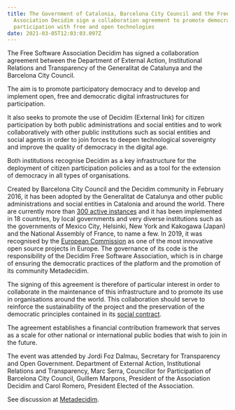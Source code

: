 ```yaml
---
title: The Government of Catalonia, Barcelona City Council and the Free Software
  Association Decidim sign a collaboration agreement to promote democratic
  participation with free and open technologies
date: 2021-03-05T12:03:03.097Z
---
```

The Free Software Association Decidim has signed a collaboration agreement between the Department of External Action, Institutional Relations and Transparency of the Generalitat de Catalunya and the Barcelona City Council.

The aim is to promote participatory democracy and to develop and implement open, free and democratic digital infrastructures for participation.

It also seeks to promote the use of Decidim
(External link) for citizen participation by both public administrations and social entities and to work collaboratively with other public institutions such as social entities and social agents in order to join forces to deepen technological sovereignty and improve the quality of democracy in the digital age.

Both institutions recognise Decidim as a key infrastructure for the deployment of citizen participation policies and as a tool for the extension of democracy in all types of organisations.

Created by Barcelona City Council and the Decidim community in February 2016, it has been adopted by the Generalitat de Catalunya and other public administrations and social entities in Catalonia and around the world. There are currently more than [300 active instances](https://decidim.org/usedby/) and it has been implemented in 18 countries, by local governments and very diverse institutions such as the governments of Mexico City, Helsinki, New York and Kakogawa (Japan) and the National Assembly of France, to name a few. In 2019, it was recognised by the [European Commission](https://ajuntament.barcelona.cat/innovaciodemocratica/ca/noticia/decidim-es-reconegut-per-la-comissio-europea-com-un-dels-projectes-de-software-obert-mes-innovador-deuropa_836710) as one of the most innovative open source projects in Europe. The governance of its code is the responsibility of the Decidim Free Software Association, which is in charge of ensuring the democratic practices of the platform and the promotion of its community Metadecidim.

The signing of this agreement is therefore of particular interest in order to collaborate in the maintenance of this infrastructure and to promote its use in organisations around the world. This collaboration should serve to reinforce the sustainability of the project and the preservation of the democratic principles contained in its [social contract](https://docs.decidim.org/en/understand/social-contract/).

The agreement establishes a financial contribution framework that serves as a scale for other national or international public bodies that wish to join in the future.

The event was attended by Jordi Foz Dalmau, Secretary for Transparency and Open Government. Department of External Action, Institutional Relations and Transparency, Marc Serra, Councillor for Participation of Barcelona City Council, Guillem Marpons, President of the Association Decidim and Carol Romero, President Elected of the Association.

See discussion at [Metadecidim](https://meta.decidim.org/assemblies/general-assembly-association/f/1204/posts/166?locale=en).

